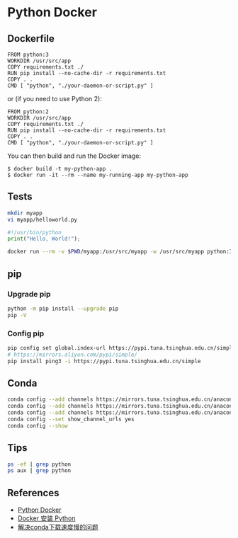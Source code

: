 # Python Docker

## Dockerfile
```
FROM python:3
WORKDIR /usr/src/app
COPY requirements.txt ./
RUN pip install --no-cache-dir -r requirements.txt
COPY . .
CMD [ "python", "./your-daemon-or-script.py" ]
```
or (if you need to use Python 2):
```
FROM python:2
WORKDIR /usr/src/app
COPY requirements.txt ./
RUN pip install --no-cache-dir -r requirements.txt
COPY . .
CMD [ "python", "./your-daemon-or-script.py" ]
```
You can then build and run the Docker image:
```
$ docker build -t my-python-app .
$ docker run -it --rm --name my-running-app my-python-app
```

## Tests
```sh
mkdir myapp
vi myapp/helloworld.py
```
```python
#!/usr/bin/python
print("Hello, World!");
```
```sh
docker run --rm -v $PWD/myapp:/usr/src/myapp -w /usr/src/myapp python:3 python helloworld.py
```

## pip
### Upgrade pip
```sh
python -m pip install --upgrade pip
pip -V
```

### Config pip
```sh
pip config set global.index-url https://pypi.tuna.tsinghua.edu.cn/simple
# https://mirrors.aliyun.com/pypi/simple/
pip install ping3 -i https://pypi.tuna.tsinghua.edu.cn/simple
```

## Conda
```sh
conda config --add channels https://mirrors.tuna.tsinghua.edu.cn/anaconda/pkgs/free/
conda config --add channels https://mirrors.tuna.tsinghua.edu.cn/anaconda/cloud/conda-forge
conda config --add channels https://mirrors.tuna.tsinghua.edu.cn/anaconda/cloud/msys2/
conda config --set show_channel_urls yes
conda config --show
```

## Tips
```sh
ps -ef | grep python
ps aux | grep python
```

## References
- [Python Docker](https://hub.docker.com/_/python?tab=description&page=1&ordering=last_updated)
- [Docker 安装 Python](https://www.runoob.com/docker/docker-install-python.html)
- [解决conda下载速度慢的问题](https://blog.csdn.net/Xiao_Spring/article/details/109130663)